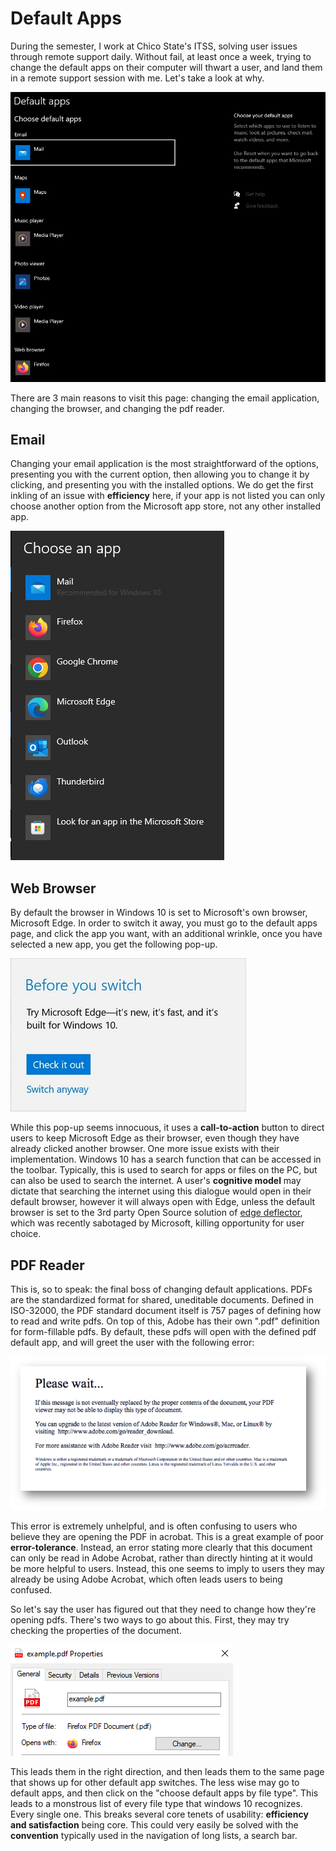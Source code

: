 # Default Apps

During the semester, I work at Chico State's ITSS, solving user issues through remote support daily. Without fail, at least once a week, trying to change the default apps on their computer will thwart a user, and land them in a remote support session with me. Let's take a look at why.

![Windows 10 default apps settings page](../assets/j02-01.png)

There are 3 main reasons to visit this page: changing the email application, changing the browser, and changing the pdf reader. 

## Email

Changing your email application is the most straightforward of the options, presenting you with the current option, then allowing you to change it by clicking, and presenting you with the installed options. We do get the first inkling of an issue with **efficiency** here, if your app is not listed you can only choose another option from the Microsoft app store, not any other installed app.

![Default app selection pop-up](../assets/j02-02.png)

## Web Browser

By default the browser in Windows 10 is set to Microsoft's own browser, Microsoft Edge. In order to switch it away, you must go to the default apps page, and click the app you want, with an additional wrinkle, once you have selected a new app, you get the following pop-up.

![Before you switch pop-up on browser switch](../assets/j02-03.png)

While this pop-up seems innocuous, it uses a **call-to-action** button to direct users to keep Microsoft Edge as their browser, even though they have already clicked another browser. One more issue exists with their implementation. Windows 10 has a search function that can be accessed in the toolbar. Typically, this is used to search for apps or files on the PC, but can also be used to search the internet. A user's **cognitive model** may dictate that searching the internet using this dialogue would open in their default browser, however it will always open with Edge, unless the default browser is set to the 3rd party Open Source solution of [edge deflector](https://github.com/da2x/EdgeDeflector), which was recently sabotaged by Microsoft, killing opportunity for user  choice.

## PDF Reader

This is, so to speak: the final boss of changing default applications. PDFs are the standardized format for shared, uneditable documents. Defined in ISO-32000, the PDF standard document itself is 757 pages of defining how to read and write pdfs. On top of this, Adobe has their own ".pdf" definition for form-fillable pdfs. By default, these pdfs will open with the defined pdf default app, and will greet the user with the following error:

![Form fillable pdf error in web browser](../assets/j02-04.png)

This error is extremely unhelpful, and is often confusing to users who believe they are opening the PDF in acrobat. This is a great example of poor **error-tolerance**. Instead, an error stating more clearly that this document can only be read in Adobe Acrobat, rather than directly hinting at it would be more helpful to users. Instead, this one seems to imply to users they may already be using Adobe Acrobat, which often leads users to being confused.


So let's say the user has figured out that they need to change how they're opening pdfs. There's two ways to go about this. First, they may try checking the properties of the document.

![properties page for ](../assets/j02-05.png)

This leads them in the right direction, and then leads them to the same page that shows up for other default app switches. The less wise may go to default apps, and then click on the "choose default apps by file type". This leads to a monstrous list of every file type that windows 10 recognizes. Every single one. This breaks several core tenets of usability: **efficiency and satisfaction** being core. This could very easily be solved with the **convention** typically used in the navigation of long lists, a search bar.